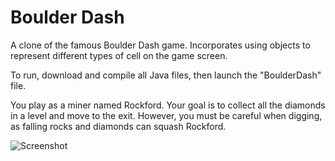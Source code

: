 # Boulder Dash

A clone of the famous Boulder Dash game. Incorporates using objects to represent different types of cell on the game screen.

To run, download and compile all Java files, then launch the "BoulderDash" file.

You play as a miner named Rockford. Your goal is to collect all the diamonds in a level and move to the exit. However, you must be careful when digging, as falling rocks and diamonds can squash Rockford.

![Screenshot](![name-of-you-image](https://your-copied-image-address))
